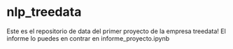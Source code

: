 # nlp_treedata
Este es el repositorio de data del primer proyecto de la empresa treedata!
El informe lo puedes en contrar en informe_proyecto.ipynb
